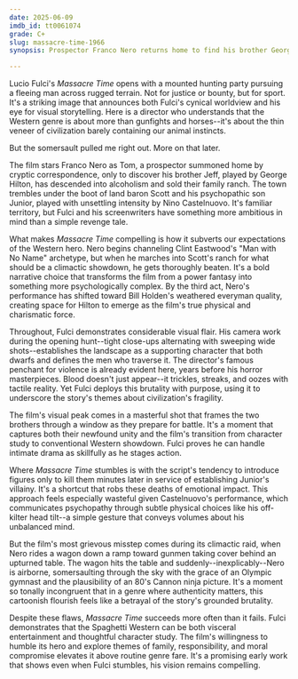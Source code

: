 ```yaml
---
date: 2025-06-09
imdb_id: tt0061074
grade: C+
slug: massacre-time-1966
synopsis: Prospector Franco Nero returns home to find his brother George Hilton has descended into alcoholism and the town trembling under the boot of a land baron and his psychopathic son.

---
```


Lucio Fulci's _Massacre Time_ opens with a mounted hunting party pursuing a fleeing man across rugged terrain. Not for justice or bounty, but for sport. It's a striking image that announces both Fulci's cynical worldview and his eye for visual storytelling. Here is a director who understands that the Western genre is about more than gunfights and horses--it's about the thin veneer of civilization barely containing our animal instincts. 

But the somersault pulled me right out. More on that later.

The film stars Franco Nero as Tom, a prospector summoned home by cryptic correspondence, only to discover his brother Jeff, played by George Hilton, has descended into alcoholism and sold their family ranch. The town trembles under the boot of land baron Scott and his psychopathic son Junior, played with unsettling intensity by Nino Castelnuovo. It's familiar territory, but Fulci and his screenwriters have something more ambitious in mind than a simple revenge tale.

What makes _Massacre Time_ compelling is how it subverts our expectations of the Western hero. Nero begins channeling Clint Eastwood's "Man with No Name" archetype, but when he marches into Scott's ranch for what should be a climactic showdown, he gets thoroughly beaten. It's a bold narrative choice that transforms the film from a power fantasy into something more psychologically complex. By the third act, Nero's performance has shifted toward Bill Holden's weathered everyman quality, creating space for Hilton to emerge as the film's true physical and charismatic force.

Throughout, Fulci demonstrates considerable visual flair. His camera work during the opening hunt--tight close-ups alternating with sweeping wide shots--establishes the landscape as a supporting character that both dwarfs and defines the men who traverse it. The director's famous penchant for violence is already evident here, years before his horror masterpieces. Blood doesn't just appear--it trickles, streaks, and oozes with tactile reality. Yet Fulci deploys this brutality with purpose, using it to underscore the story's themes about civilization's fragility.

The film's visual peak comes in a masterful shot that frames the two brothers through a window as they prepare for battle. It's a moment that captures both their newfound unity and the film's transition from character study to conventional Western showdown. Fulci proves he can handle intimate drama as skillfully as he stages action.

Where _Massacre Time_ stumbles is with the script's tendency to introduce figures only to kill them minutes later in service of establishing Junior's villainy. It's a shortcut that robs these deaths of emotional impact. This approach feels especially wasteful given Castelnuovo's performance, which communicates psychopathy through subtle physical choices like his off-kilter head tilt--a simple gesture that conveys volumes about his unbalanced mind.

But the film's most grievous misstep comes during its climactic raid, when Nero rides a wagon down a ramp toward gunmen taking cover behind an upturned table. The wagon hits the table and suddenly--inexplicably--Nero is airborne, somersaulting through the sky with the grace of an Olympic gymnast and the plausibility of an 80's Cannon ninja picture. It's a moment so tonally incongruent that in a genre where authenticity matters, this cartoonish flourish feels like a betrayal of the story's grounded brutality.

Despite these flaws, _Massacre Time_ succeeds more often than it fails. Fulci demonstrates that the Spaghetti Western can be both visceral entertainment and thoughtful character study. The film's willingness to humble its hero and explore themes of family, responsibility, and moral compromise elevates it above routine genre fare. It's a promising early work that shows even when Fulci stumbles, his vision remains compelling.

